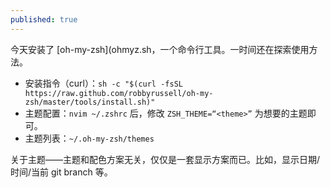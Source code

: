 ```yaml
---
published: true
---
```

今天安装了 [oh-my-zsh](ohmyz.sh，一个命令行工具。一时间还在探索使用方法。

- 安装指令（curl）：`sh -c "$(curl -fsSL https://raw.github.com/robbyrussell/oh-my-zsh/master/tools/install.sh)"`
- 主题配置：`nvim ~/.zshrc` 后，修改 `ZSH_THEME=“<theme>”` 为想要的主题即可。
- 主题列表：`~/.oh-my-zsh/themes`

关于主题——主题和配色方案无关，仅仅是一套显示方案而已。比如，显示日期/时间/当前 git branch 等。
